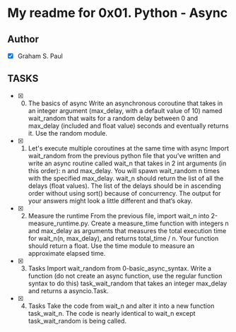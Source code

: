 # My readme for 0x01. Python - Async
## Author
+ [x] Graham S. Paul
## TASKS
+ [x] 0. The basics of async
Write an asynchronous coroutine that takes in an integer argument (max_delay, with a default value of 10) named wait_random that waits for a random delay between 0 and max_delay (included and float value) seconds and eventually returns it.
Use the random module.
+ [x] 1. Let's execute multiple coroutines at the same time with async
Import wait_random from the previous python file that you’ve written and write an async routine called wait_n that takes in 2 int arguments (in this order): n and max_delay. You will spawn wait_random n times with the specified max_delay.
wait_n should return the list of all the delays (float values). The list of the delays should be in ascending order without using sort() because of concurrency.
The output for your answers might look a little different and that’s okay.
+ [x] 2. Measure the runtime
From the previous file, import wait_n into 2-measure_runtime.py.
Create a measure_time function with integers n and max_delay as arguments that measures the total execution time for wait_n(n, max_delay), and returns total_time / n. Your function should return a float.
Use the time module to measure an approximate elapsed time.
+ [x] 3. Tasks
Import wait_random from 0-basic_async_syntax.
Write a function (do not create an async function, use the regular function syntax to do this) task_wait_random that takes an integer max_delay and returns a asyncio.Task.
+ [x] 4. Tasks
Take the code from wait_n and alter it into a new function task_wait_n. The code is nearly identical to wait_n except task_wait_random is being called.
